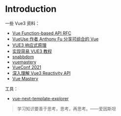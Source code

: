 # Introduction

一些 Vue3 资料：

- [Vue Function-based API RFC](https://zhuanlan.zhihu.com/p/68477600)
- [VueUse 作者 Anthony Fu 分享可组合的 Vue](https://www.bilibili.com/video/BV1x54y1V7H6?from=search&seid=1152161250143388809)
- [VUE3 响应式原理](https://www.bilibili.com/video/BV1SZ4y1x7a9/?spm_id_from=333.788.b_7265636f5f6c697374.6)
- [实现简易 VUE3 教程](https://www.bilibili.com/video/BV1rC4y187Vw?p=10)
- [snabbdom](https://github.com/snabbdom/snabbdom)
- [vuemastery](https://www.vuemastery.com/blog)
- [VueConf 2021](https://www.yuque.com/vueconf/mkwv0c)
- [深入理解 Vue3 Reactivity API](https://zhuanlan.zhihu.com/p/146097763)
- [Vue Mastery](https://github.com/orgs/Code-Pop/repositories)

工具：
- [vue-next-template-explorer](https://vue-next-template-explorer.netlify.app/)

> 学习知识要善于思考，思考，再思考。——爱因斯坦
